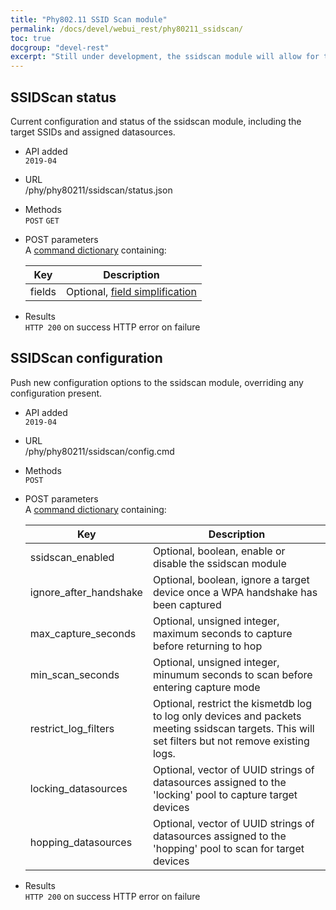 ```yaml
---
title: "Phy802.11 SSID Scan module"
permalink: /docs/devel/webui_rest/phy80211_ssidscan/
toc: true
docgroup: "devel-rest"
excerpt: "Still under development, the ssidscan module will allow for targetting devices by SSID and automatically searching for behavior."
---
```


## SSIDScan status
Current configuration and status of the ssidscan module, including the target SSIDs and assigned datasources.

* API added \
    `2019-04`

* URL \
    /phy/phy80211/ssidscan/status.json

* Methods \
    `POST` `GET`

* POST parameters \
    A [command dictionary](/docs/devel/webui_rest/commands/) containing:

    | Key | Description |
    | --- | ----------- |
    | fields  | Optional, [field simplification](/docs/devel/webui_rest/commands/#field-specifications) |

* Results \
    `HTTP 200` on success
    HTTP error on failure

## SSIDScan configuration
Push new configuration options to the ssidscan module, overriding any configuration present.

* API added \
    `2019-04`

* URL \
    /phy/phy80211/ssidscan/config.cmd

* Methods \
    `POST` 

* POST parameters \
    A [command dictionary](/docs/devel/webui_rest/commands/) containing:

    | Key | Description |
    | --- | ----------- |
    | ssidscan_enabled | Optional, boolean, enable or disable the ssidscan module |
    | ignore_after_handshake | Optional, boolean, ignore a target device once a WPA handshake has been captured |
    | max_capture_seconds | Optional, unsigned integer, maximum seconds to capture before returning to hop |
    | min_scan_seconds | Optional, unsigned integer, minumum seconds to scan before entering capture mode |
    | restrict_log_filters | Optional, restrict the kismetdb log to log only devices and packets meeting ssidscan targets.  This will set filters but not remove existing logs. |
    | locking_datasources | Optional, vector of UUID strings of datasources assigned to the 'locking' pool to capture target devices |
    | hopping_datasources | Optional, vector of UUID strings of datasources assigned to the 'hopping' pool to scan for target devices |

* Results \
    `HTTP 200` on success
    HTTP error on failure

